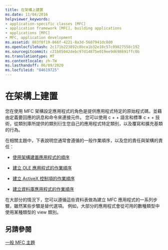 ```yaml
---
title: 在架構上建置
ms.date: 11/04/2016
helpviewer_keywords:
- application-specific classes [MFC]
- application framework [MFC], building applications
- applications [MFC]
- MFC, application development
ms.assetid: 883f0f19-866f-4221-8a3d-5607941dc8d0
ms.openlocfilehash: 2c171b223892c8bca1b32e18c57c09027558c192
ms.sourcegitcommit: c21b05042debc97d14875e019ee9d698691ffc0b
ms.translationtype: MT
ms.contentlocale: zh-TW
ms.lasthandoff: 06/09/2020
ms.locfileid: "84619725"
---
```

# <a name="building-on-the-framework"></a>在架構上建置

您在使用 MFC 架構設定應用程式的角色是提供應用程式特定的原始程式碼，並藉由定義要回應的訊息和命令來連接元件。 您可以使用 c + + 語言和標準 c + + 技術，從類別庫所提供的類別衍生您自己的應用程式特定類別，以及覆寫和擴充基類的行為。

在相關主題中，下表說明您通常會遵循的一般作業順序，以及您的責任與架構的責任：

- [使用架構建置應用程式的順序](sequence-of-operations-for-building-mfc-applications.md)

- [建立 OLE 應用程式的作業順序](sequence-of-operations-for-creating-ole-applications.md)

- [建立 ActiveX 控制項的作業順序](sequence-of-operations-for-creating-activex-controls.md)

- [建立資料庫應用程式的作業順序](sequence-of-operations-for-creating-database-applications.md)

在大部分的情況下，您可以遵循這些資料表做為建立 MFC 應用程式的一系列步驟，雖然某些步驟是替代選項。 例如，大部分的應用程式會從可用的數種類型中使用某種類型的 view 類別。

## <a name="see-also"></a>另請參閱

[一般 MFC 主題](general-mfc-topics.md)
